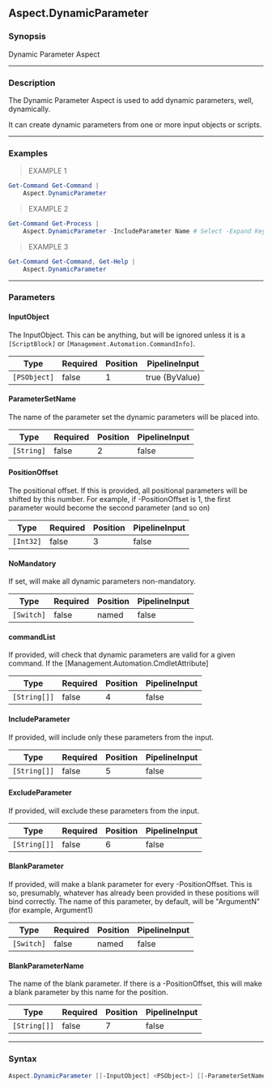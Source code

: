 Aspect.DynamicParameter
-----------------------

### Synopsis
Dynamic Parameter Aspect

---

### Description

The Dynamic Parameter Aspect is used to add dynamic parameters, well, dynamically.

It can create dynamic parameters from one or more input objects or scripts.

---

### Examples
> EXAMPLE 1

```PowerShell
Get-Command Get-Command | 
    Aspect.DynamicParameter
```
> EXAMPLE 2

```PowerShell
Get-Command Get-Process | 
    Aspect.DynamicParameter -IncludeParameter Name # Select -Expand Keys # Should -Be Name
```
> EXAMPLE 3

```PowerShell
Get-Command Get-Command, Get-Help | 
    Aspect.DynamicParameter
```

---

### Parameters
#### **InputObject**
The InputObject.
This can be anything, but will be ignored unless it is a `[ScriptBlock]` or `[Management.Automation.CommandInfo]`.

|Type        |Required|Position|PipelineInput |
|------------|--------|--------|--------------|
|`[PSObject]`|false   |1       |true (ByValue)|

#### **ParameterSetName**
The name of the parameter set the dynamic parameters will be placed into.

|Type      |Required|Position|PipelineInput|
|----------|--------|--------|-------------|
|`[String]`|false   |2       |false        |

#### **PositionOffset**
The positional offset.  If this is provided, all positional parameters will be shifted by this number.
For example, if -PositionOffset is 1, the first parameter would become the second parameter (and so on)

|Type     |Required|Position|PipelineInput|
|---------|--------|--------|-------------|
|`[Int32]`|false   |3       |false        |

#### **NoMandatory**
If set, will make all dynamic parameters non-mandatory.

|Type      |Required|Position|PipelineInput|
|----------|--------|--------|-------------|
|`[Switch]`|false   |named   |false        |

#### **commandList**
If provided, will check that dynamic parameters are valid for a given command.
If the [Management.Automation.CmdletAttribute]

|Type        |Required|Position|PipelineInput|
|------------|--------|--------|-------------|
|`[String[]]`|false   |4       |false        |

#### **IncludeParameter**
If provided, will include only these parameters from the input.

|Type        |Required|Position|PipelineInput|
|------------|--------|--------|-------------|
|`[String[]]`|false   |5       |false        |

#### **ExcludeParameter**
If provided, will exclude these parameters from the input.

|Type        |Required|Position|PipelineInput|
|------------|--------|--------|-------------|
|`[String[]]`|false   |6       |false        |

#### **BlankParameter**
If provided, will make a blank parameter for every -PositionOffset.
This is so, presumably, whatever has already been provided in these positions will bind correctly.
The name of this parameter, by default, will be "ArgumentN" (for example, Argument1)

|Type      |Required|Position|PipelineInput|
|----------|--------|--------|-------------|
|`[Switch]`|false   |named   |false        |

#### **BlankParameterName**
The name of the blank parameter.
If there is a -PositionOffset, this will make a blank parameter by this name for the position.

|Type        |Required|Position|PipelineInput|
|------------|--------|--------|-------------|
|`[String[]]`|false   |7       |false        |

---

### Syntax
```PowerShell
Aspect.DynamicParameter [[-InputObject] <PSObject>] [[-ParameterSetName] <String>] [[-PositionOffset] <Int32>] [-NoMandatory] [[-commandList] <String[]>] [[-IncludeParameter] <String[]>] [[-ExcludeParameter] <String[]>] [-BlankParameter] [[-BlankParameterName] <String[]>] [<CommonParameters>]
```
